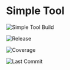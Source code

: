 # Simple Tool

![Simple Tool Build](https://github.com/farukcaglar/helloworld/workflows/Simple%20Tool/badge.svg)

![Release](https://github.com/farukcaglar/helloworld/workflows/Simple%20Tool/badge.svg?branch=master&event=release)

![Coverage](https://img.shields.io/coveralls/github.com/farukcaglar/helloworld/master)

![Last Commit](https://img.shields.io/github/last-commit/farukcaglar/master)

